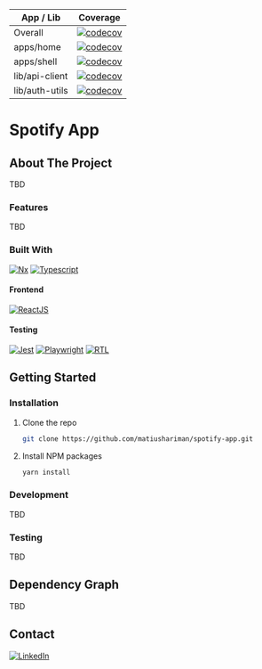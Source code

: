 | App / Lib  | Coverage | 
| ------------- | ------------- |
| Overall  | [![codecov](https://codecov.io/gh/matiushariman/spotify-app/branch/main/graph/badge.svg)](https://codecov.io/gh/matiushariman/spotify-app)  |
| apps/home  | [![codecov](https://codecov.io/gh/matiushariman/spotify-app/branch/main/graph/badge.svg?flag=home)](https://codecov.io/gh/matiushariman/spotify-app)  |
| apps/shell  | [![codecov](https://codecov.io/gh/matiushariman/spotify-app/branch/main/graph/badge.svg?flag=shell)](https://codecov.io/gh/matiushariman/spotify-app)  |
| lib/api-client  | [![codecov](https://codecov.io/gh/matiushariman/spotify-app/branch/main/graph/badge.svg?flag=api-client)](https://codecov.io/gh/matiushariman/spotify-app)  |
| lib/auth-utils  | [![codecov](https://codecov.io/gh/matiushariman/spotify-app/branch/main/graph/badge.svg?flag=auth-utils)](https://codecov.io/gh/matiushariman/spotify-app)  |


# Spotify App

<!-- ABOUT THE PROJECT -->
## About The Project

TBD

### Features

TBD

### Built With

[![Nx][nx-shield]][nx-url]
[![Typescript][typescript-shield]][typescript-url]

#### Frontend
[![ReactJS][react-shield]][react-url]

#### Testing
[![Jest][jest-shield]][jest-url]
[![Playwright][playwright-shield]][playwright-url]
[![RTL][rtl-shield]][rtl-url]

<!-- GETTING STARTED -->
## Getting Started

### Installation

1. Clone the repo
   ```sh
   git clone https://github.com/matiushariman/spotify-app.git
   ```
2. Install NPM packages
   ```sh
   yarn install
   ```

### Development

TBD

### Testing

TBD

## Dependency Graph

TBD

<!-- CONTACT -->
## Contact

[![LinkedIn][linkedin-shield]][linkedin-url]

<!-- MARKDOWN LINKS & IMAGES -->
[jest-shield]: https://img.shields.io/badge/-jest-%23C21325?style=for-the-badge&logo=jest&logoColor=white
[jest-url]: https://jestjs.io
[linkedin-shield]: https://img.shields.io/badge/linkedin-%230077B5.svg?style=for-the-badge&logo=linkedin&logoColor=white
[linkedin-url]: https://www.linkedin.com/in/matiushariman/
[nx-shield]: https://img.shields.io/badge/nx-143055?style=for-the-badge&logo=nx&logoColor=white
[nx-url]: https://nx.dev
[playwright-shield]: https://img.shields.io/badge/Playwright-242526?style=for-the-badge&logo=playwright&logoColor=2EAD33
[playwright-url]: https://playwright.dev
[react-shield]: https://img.shields.io/badge/react-%2320232a.svg?style=for-the-badge&logo=react&logoColor=%2361DAFB
[react-url]: https://reactjs.org
[rtl-shield]: https://img.shields.io/badge/-TestingLibrary-%23E33332?style=for-the-badge&logo=testing-library&logoColor=white
[rtl-url]: https://testing-library.com/docs/react-testing-library/intro/
[typescript-shield]: https://img.shields.io/badge/typescript-%23007ACC.svg?style=for-the-badge&logo=typescript&logoColor=white
[typescript-url]: https://www.typescriptlang.org

